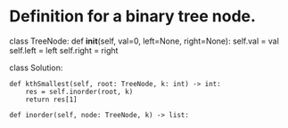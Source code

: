 # Definition for a binary tree node.
class TreeNode:
    def __init__(self, val=0, left=None, right=None):
        self.val = val
        self.left = left
        self.right = right

class Solution:
    
    def kthSmallest(self, root: TreeNode, k: int) -> int:
        res = self.inorder(root, k)
        return res[1]    
    
    def inorder(self, node: TreeNode, k) -> list:
        

    



        


        




